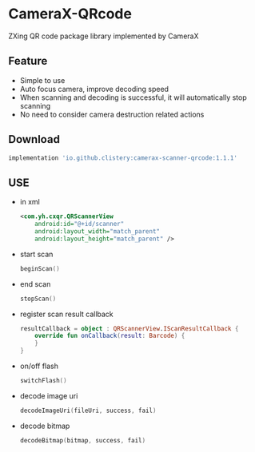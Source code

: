 # CameraX-QRcode

ZXing QR code package library implemented by CameraX

## Feature

- Simple to use
- Auto focus camera, improve decoding speed
- When scanning and decoding is successful, it will automatically stop scanning
- No need to consider camera destruction related actions

## Download

```gradle
implementation 'io.github.clistery:camerax-scanner-qrcode:1.1.1'
```

## USE

- in xml

  ```xml
  <com.yh.cxqr.QRScannerView
      android:id="@+id/scanner"
      android:layout_width="match_parent"
      android:layout_height="match_parent" />
  ```

- start scan

  ```kotlin
  beginScan()
  ```

- end scan

  ```kotlin
  stopScan()
  ```

- register scan result callback

  ```kotlin
  resultCallback = object : QRScannerView.IScanResultCallback {
      override fun onCallback(result: Barcode) {
      }
  }
  ```

- on/off flash

  ```kotlin
  switchFlash()
  ```

- decode image uri

  ```kotlin
  decodeImageUri(fileUri, success, fail)
  ```

- decode bitmap

  ```kotlin
  decodeBitmap(bitmap, success, fail)
  ```
